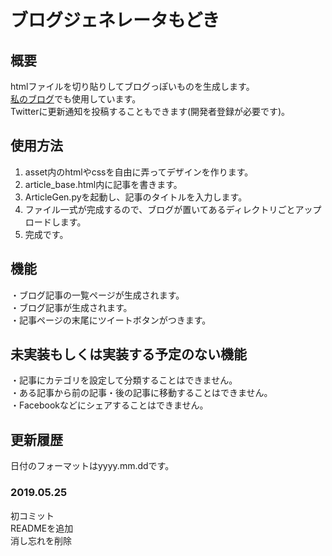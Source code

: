 # ブログジェネレータもどき

## 概要

htmlファイルを切り貼りしてブログっぽいものを生成します。  
[私のブログ](https://qmainconts.f5.si/blog/blog_index.html)でも使用しています。  
Twitterに更新通知を投稿することもできます(開発者登録が必要です)。  

## 使用方法

1. asset内のhtmlやcssを自由に弄ってデザインを作ります。
2. article_base.html内に記事を書きます。
3. ArticleGen.pyを起動し、記事のタイトルを入力します。
4. ファイル一式が完成するので、ブログが置いてあるディレクトリごとアップロードします。
5. 完成です。

## 機能

・ブログ記事の一覧ページが生成されます。  
・ブログ記事が生成されます。  
・記事ページの末尾にツイートボタンがつきます。

## 未実装もしくは実装する予定のない機能

・記事にカテゴリを設定して分類することはできません。  
・ある記事から前の記事・後の記事に移動することはできません。  
・Facebookなどにシェアすることはできません。  

## 更新履歴

日付のフォーマットはyyyy.mm.ddです。

### 2019.05.25

初コミット  
READMEを追加  
消し忘れを削除
